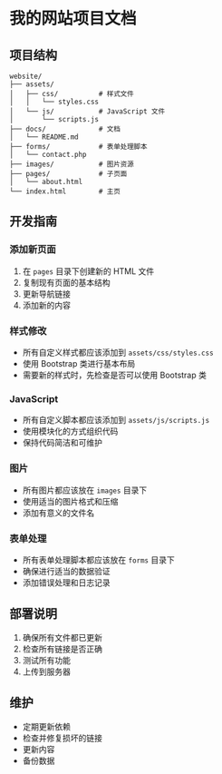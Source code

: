 # 我的网站项目文档

## 项目结构
```
website/
├── assets/
│   ├── css/          # 样式文件
│   │   └── styles.css
│   └── js/           # JavaScript 文件
│       └── scripts.js
├── docs/             # 文档
│   └── README.md
├── forms/            # 表单处理脚本
│   └── contact.php
├── images/           # 图片资源
├── pages/            # 子页面
│   └── about.html
└── index.html        # 主页
```

## 开发指南

### 添加新页面
1. 在 `pages` 目录下创建新的 HTML 文件
2. 复制现有页面的基本结构
3. 更新导航链接
4. 添加新的内容

### 样式修改
- 所有自定义样式都应该添加到 `assets/css/styles.css`
- 使用 Bootstrap 类进行基本布局
- 需要新的样式时，先检查是否可以使用 Bootstrap 类

### JavaScript
- 所有自定义脚本都应该添加到 `assets/js/scripts.js`
- 使用模块化的方式组织代码
- 保持代码简洁和可维护

### 图片
- 所有图片都应该放在 `images` 目录下
- 使用适当的图片格式和压缩
- 添加有意义的文件名

### 表单处理
- 所有表单处理脚本都应该放在 `forms` 目录下
- 确保进行适当的数据验证
- 添加错误处理和日志记录

## 部署说明
1. 确保所有文件都已更新
2. 检查所有链接是否正确
3. 测试所有功能
4. 上传到服务器

## 维护
- 定期更新依赖
- 检查并修复损坏的链接
- 更新内容
- 备份数据 
<!--stackedit_data:
eyJoaXN0b3J5IjpbMzU2MjU2NjAyXX0=
-->